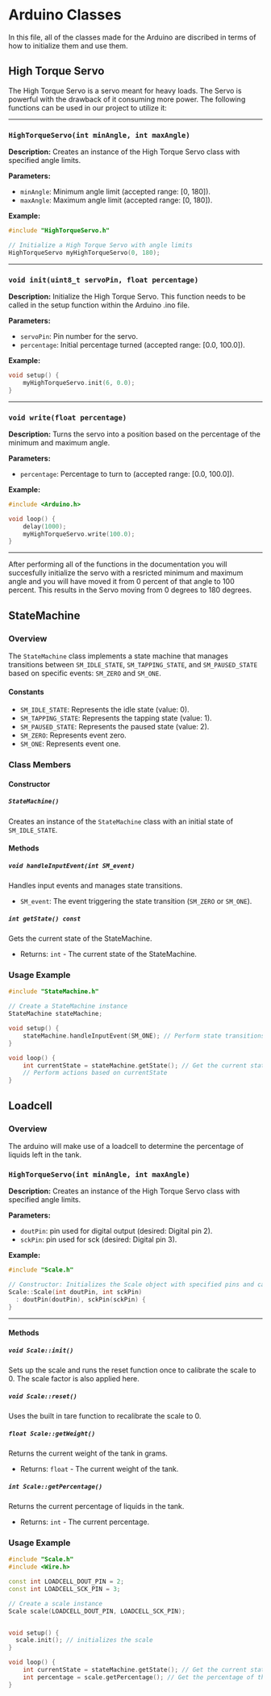 # Arduino Classes

In this file, all of the classes made for the Arduino are discribed in terms of how to initialize them and use them.

## High Torque Servo

The High Torque Servo is a servo meant for heavy loads. The Servo is powerful with the drawback of it consuming more power. The following functions can be used in our project to utilize it:

---

### `HighTorqueServo(int minAngle, int maxAngle)`

**Description:**
Creates an instance of the High Torque Servo class with specified angle limits.

**Parameters:**

- `minAngle`: Minimum angle limit (accepted range: [0, 180]).
- `maxAngle`: Maximum angle limit (accepted range: [0, 180]).

**Example:**

```cpp
#include "HighTorqueServo.h"

// Initialize a High Torque Servo with angle limits
HighTorqueServo myHighTorqueServo(0, 180);
```

---

### `void init(uint8_t servoPin, float percentage)`

**Description:**
Initialize the High Torque Servo. This function needs to be called in the setup function within the Arduino .ino file.

**Parameters:**

- `servoPin`: Pin number for the servo.
- `percentage`: Initial percentage turned (accepted range: [0.0, 100.0]).

**Example:**

```cpp
void setup() {
    myHighTorqueServo.init(6, 0.0);
}
```

---

### `void write(float percentage)`

**Description:**
Turns the servo into a position based on the percentage of the minimum and maximum angle.

**Parameters:**

- `percentage`: Percentage to turn to (accepted range: [0.0, 100.0]).

**Example:**

```cpp
#include <Arduino.h>

void loop() {
    delay(1000);
    myHighTorqueServo.write(100.0);
}
```

---

After performing all of the functions in the documentation you will succesfully initialize the servo with a resricted minimum and maximum angle and you will have moved it from 0 percent of that angle to 100 percent. This results in the Servo moving from 0 degrees to 180 degrees.

## StateMachine

### Overview

The `StateMachine` class implements a state machine that manages transitions between `SM_IDLE_STATE`, `SM_TAPPING_STATE`, and `SM_PAUSED_STATE` based on specific events: `SM_ZERO` and `SM_ONE`.

#### Constants

- `SM_IDLE_STATE`: Represents the idle state (value: 0).
- `SM_TAPPING_STATE`: Represents the tapping state (value: 1).
- `SM_PAUSED_STATE`: Represents the paused state (value: 2).
- `SM_ZERO`: Represents event zero.
- `SM_ONE`: Represents event one.

### Class Members

#### Constructor

##### `StateMachine()`

Creates an instance of the `StateMachine` class with an initial state of `SM_IDLE_STATE`.

#### Methods

##### `void handleInputEvent(int SM_event)`

Handles input events and manages state transitions.

- `SM_event`: The event triggering the state transition (`SM_ZERO` or `SM_ONE`).

##### `int getState() const`

Gets the current state of the StateMachine.

- Returns: `int` - The current state of the StateMachine.

### Usage Example

```cpp
#include "StateMachine.h"

// Create a StateMachine instance
StateMachine stateMachine;

void setup() {
    stateMachine.handleInputEvent(SM_ONE); // Perform state transitions based on events
}

void loop() {
    int currentState = stateMachine.getState(); // Get the current state
    // Perform actions based on currentState
}
```

## Loadcell

### Overview

The arduino will make use of a loadcell to determine the percentage of liquids left in the tank. 


### `HighTorqueServo(int minAngle, int maxAngle)`

**Description:**
Creates an instance of the High Torque Servo class with specified angle limits.

**Parameters:**

- `doutPin`: pin used for digital output (desired: Digital pin 2).
- `sckPin`: pin used for sck (desired: Digital pin 3).

**Example:**

```cpp
#include "Scale.h"  

// Constructor: Initializes the Scale object with specified pins and calibration factor
Scale::Scale(int doutPin, int sckPin)
  : doutPin(doutPin), sckPin(sckPin) {
}
```
---
#### Methods

##### `void Scale::init()`

Sets up the scale and runs the reset function once to calibrate the scale to 0. The scale factor is also applied here.

##### `void Scale::reset()`

Uses the built in tare function to recalibrate the scale to 0.


##### `float Scale::getWeight()`

Returns the current weight of the tank in grams.

- Returns: `float` - The current weight of the tank.


##### `int Scale::getPercentage()`

Returns the current percentage of liquids in the tank.

- Returns: `int` - The current percentage.

### Usage Example

```cpp
#include "Scale.h"
#include <Wire.h>

const int LOADCELL_DOUT_PIN = 2;  
const int LOADCELL_SCK_PIN = 3;   

// Create a scale instance
Scale scale(LOADCELL_DOUT_PIN, LOADCELL_SCK_PIN);


void setup() {
  scale.init(); // initializes the scale
}

void loop() {
    int currentState = stateMachine.getState(); // Get the current state
    int percentage = scale.getPercentage(); // Get the percentage of the tank.
}
```


